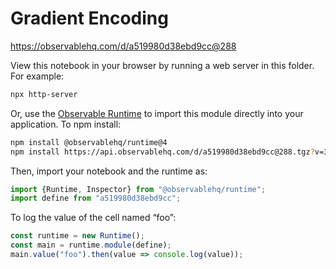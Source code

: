 # Gradient Encoding

https://observablehq.com/d/a519980d38ebd9cc@288

View this notebook in your browser by running a web server in this folder. For
example:

~~~sh
npx http-server
~~~

Or, use the [Observable Runtime](https://github.com/observablehq/runtime) to
import this module directly into your application. To npm install:

~~~sh
npm install @observablehq/runtime@4
npm install https://api.observablehq.com/d/a519980d38ebd9cc@288.tgz?v=3
~~~

Then, import your notebook and the runtime as:

~~~js
import {Runtime, Inspector} from "@observablehq/runtime";
import define from "a519980d38ebd9cc";
~~~

To log the value of the cell named “foo”:

~~~js
const runtime = new Runtime();
const main = runtime.module(define);
main.value("foo").then(value => console.log(value));
~~~
